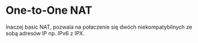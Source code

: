 # One-to-One NAT
 Inaczej basic NAT, pozwala na połaczenie się dwóch niekompatybilnych ze sobą adresów IP np. IPv6 z IPX.